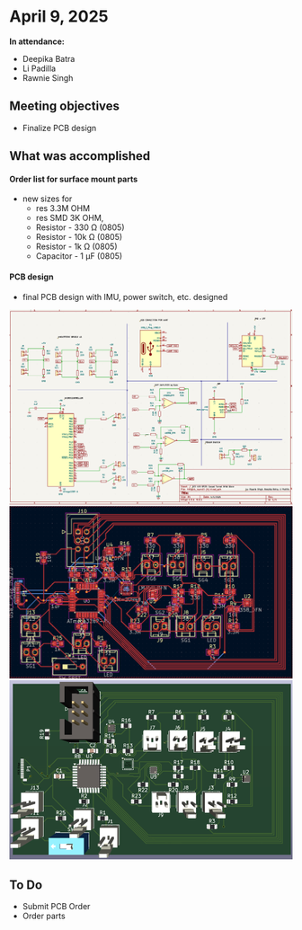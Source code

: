 # April 9, 2025
**In attendance:**
- Deepika Batra
- Li Padilla
- Rawnie Singh

## Meeting objectives
- Finalize PCB design

## What was accomplished
#### Order list for surface mount parts
- new sizes for
    - res 3.3M OHM
    - res SMD 3K OHM, 
    - Resistor - 330 Ω (0805)
    - Resistor - 10k Ω (0805)
    - Resistor - 1k Ω (0805)
    - Capacitor - 1 µF (0805)

#### PCB design
- final PCB design with IMU, power switch, etc. designed

![schematic](../Images/pcbDesign250410/schematic250410.png)
![pcb](../Images/pcbDesign250410/pcb250410.png)
![3d](../Images/pcbDesign250410/3d250410.png)

## To Do
- Submit PCB Order
- Order parts
